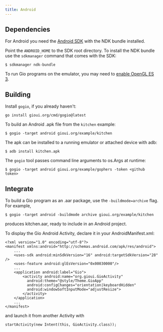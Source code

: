 ```yaml
---
title: Android
---
```


## Dependencies

For Android you need the [Android SDK](https://developer.android.com/studio#command-tools)
with the NDK bundle installed.

Point the `ANDROID_HOME` to the SDK root directory. To install the NDK bundle use
the `sdkmanager` command that comes with the SDK:

    $ sdkmanager ndk-bundle

To run Gio programs on the emulator, you may need to [enable OpenGL ES 3](https://developer.android.com/studio/run/emulator-acceleration).

## Building

Install `gogio`, if you already haven't:

    go install gioui.org/cmd/gogio@latest

To build an Android .apk file from the `kitchen` example:

	$ gogio -target android gioui.org/example/kitchen

The apk can be installed to a running emulator or attached device with adb:

	$ adb install kitchen.apk

The `gogio` tool passes command line arguments to os.Args at runtime:

	$ gogio -target android gioui.org/example/gophers -token <github token>

## Integrate

To build a Gio program as an .aar package, use the `-buildmode=archive` flag. For example,

    $ gogio -target android -buildmode archive gioui.org/example/kitchen

produces kitchen.aar, ready to include in an Android project.

To display the Gio Android Activity, declare it in your AndroidManifest.xml:

	<?xml version="1.0" encoding="utf-8"?>
	<manifest xmlns:android="http://schemas.android.com/apk/res/android">
		...
		<uses-sdk android:minSdkVersion="16" android:targetSdkVersion="28" />
		<uses-feature android:glEsVersion="0x00030000"/>
		...
		<application android:label="Gio">
			<activity android:name="org.gioui.GioActivity"
			  android:theme="@style/Theme.GioApp"
			  android:configChanges="orientation|keyboardHidden"
			  android:windowSoftInputMode="adjustResize">
			</activity>
		</application>
		...
	</manifest>

and launch it from another Activity with

	startActivity(new Intent(this, GioActivity.class));
